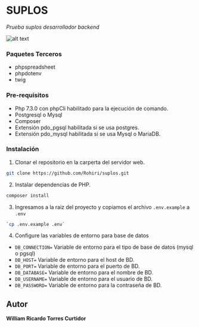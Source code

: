 # SUPLOS
_Prueba suplos desarrollador backend_

![alt text](https://suplos.com/wp-content/uploads/2020/08/logo-suplos-intelcost.png)


### Paquetes Terceros

- phpspreadsheet
- phpdotenv
- twig


### Pre-requisitos

- Php 7.3.0 con phpCli habilitado para la ejecución de comando.
- Postgresql o Mysql
- Composer
- Extensión pdo_pgsql habilitada si se usa postgres.
- Extensión pdo_mysql habilitada si se usa Mysql o MariaDB.

### Instalación

1. Clonar el repositorio en la carperta del servidor web.

```sh
git clone https://github.com/Rohiri/suplos.git
```

2. Instalar dependencias de PHP.

```sh
composer install
```

3. Ingresamos a la raiz del proyecto y copiamos el archivo  `.env.example` a  `.env`

```sh
`cp .env.example .env`
```

4. Configure las variables de entorno para base de datos
- `DB_CONNECTION=` Variable de entorno para el tipo de base de datos (mysql o pgsql)
- `DB_HOST=` Variable de entorno para el host de BD.
- `DB_PORT=` Variable de entorno para el puerto de BD.
- `DB_DATABASE=` Variable de entorno para el nombre de BD.
- `DB_USERNAME=` Variable de entorno para el usuario de BD.
- `DB_PASSWORD=` Variable de entorno para la contraseña de BD.


## Autor

**William Ricardo Torres Curtidor**